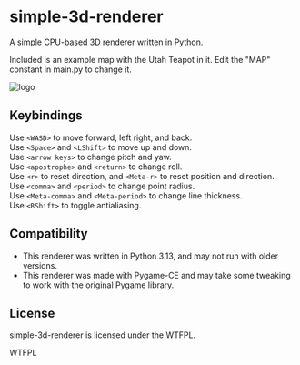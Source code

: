 # simple-3d-renderer
A simple CPU-based 3D renderer written in Python.

Included is an example map with the Utah Teapot in it.
Edit the "MAP" constant in main.py to change it.

![logo](https://github.com/user-attachments/assets/7f5bdbbd-e690-4ea8-a9f4-3cc13431f3b3)

## Keybindings
Use `<WASD>` to move forward, left right, and back.  
Use `<Space>` and `<LShift>` to move up and down.  
Use `<arrow keys>` to change pitch and yaw.  
Use `<apostrophe>` and `<return>` to change roll.  
Use `<r>` to reset direction, and `<Meta-r>` to reset position and direction.  
Use `<comma>` and `<period>` to change point radius.  
Use `<Meta-comma>` and `<Meta-period>` to change line thickness.  
Use `<RShift>` to toggle antialiasing.

## Compatibility
- This renderer was written in Python 3.13, and may not run with older versions.
- This renderer was made with Pygame-CE and may take some tweaking to work with the original Pygame library.

## License
simple-3d-renderer is licensed under the WTFPL.

<a href="http://www.wtfpl.net/"><img
       src="http://www.wtfpl.net/wp-content/uploads/2012/12/wtfpl-badge-4.png"
       width="80" height="15" alt="WTFPL" /></a>
